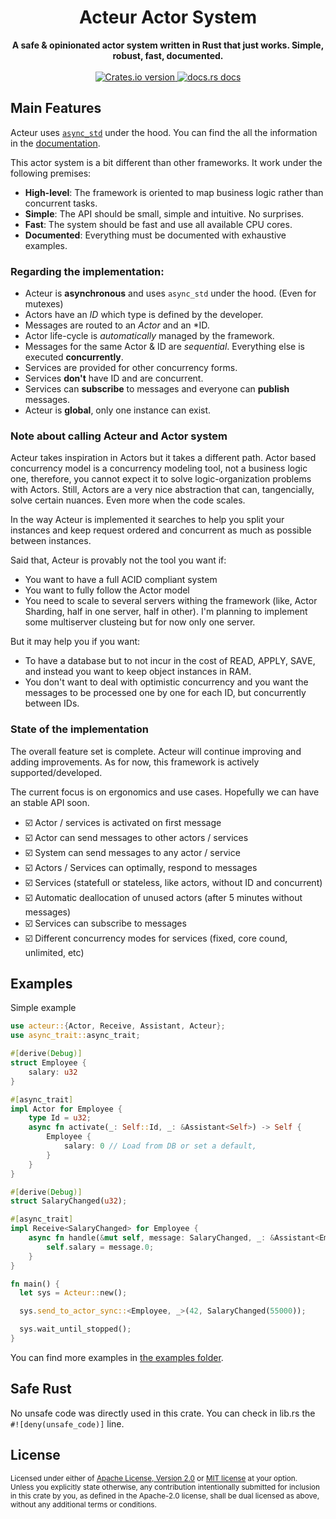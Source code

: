 <h1 align="center">Acteur Actor System</h1>
<div align="center">
 <strong>
   A safe & opinionated actor system written in Rust that just works. Simple, robust, fast, documented.
 </strong>
</div>

<br />

<div align="center">
  <!-- Crates version -->
  <a href="https://crates.io/crates/acteur">
    <img src="https://img.shields.io/crates/v/acteur.svg?style=flat-square"
    alt="Crates.io version" />
  </a>
  <!-- docs.rs docs -->
  <a href="https://docs.rs/acteur">
    <img src="https://img.shields.io/badge/docs-latest-blue.svg?style=flat-square"
      alt="docs.rs docs" />
  </a>
</div>


## Main Features

Acteur uses [`async_std`](https://github.com/async-rs/async-std) under the hood. You can find the all the information in the [documentation](https://docs.rs/acteur).

This actor system is a bit different than other frameworks. It work under the following premises:
 - **High-level**: The framework is oriented to map business logic rather than concurrent tasks.
 - **Simple**: The API should be small, simple and intuitive. No surprises.
 - **Fast**: The system should be fast and use all available CPU cores.
 - **Documented**: Everything must be documented with exhaustive examples.

### Regarding the implementation:

 - Acteur is **asynchronous** and uses `async_std` under the hood. (Even for mutexes)
 - Actors have an *ID* which type is defined by the developer.
 - Messages are routed to an *Actor* and an *ID.
 - Actor life-cycle is *automatically* managed by the framework.
 - Messages for the same Actor & ID are *sequential*. Everything else is executed **concurrently**.
 - Services are provided for other concurrency forms.
 - Services **don't** have ID and are concurrent.
 - Services can **subscribe** to messages and everyone can **publish** messages.
 - Acteur is **global**, only one instance can exist.
 
### Note about calling Acteur and Actor system

Acteur takes inspiration in Actors but it takes a different path. Actor based concurrency model is a concurrency modeling tool, not a business logic one, therefore, you cannot expect it to solve logic-organization problems with Actors. Still, Actors are a very nice abstraction that can, tangencially, solve certain nuances. Even more when the code scales. 

In the way Acteur is implemented it searches to help you split your instances and keep request ordered and concurrent as much as possible between instances. 

Said that, Acteur is provably not the tool you want if:

- You want to have a full ACID compliant system
- You want to fully follow the Actor model
- You need to scale to several servers withing the framework (like, Actor Sharding, half in one server, half in other). I'm planning to implement some multiserver clusteing but for now only one server.

But it may help you if you want:

- To have a database but to not incur in the cost of READ, APPLY, SAVE, and instead you want to keep object instances in RAM.
- You don't want to deal with optimistic concurrency and you want the messages to be processed one by one for each ID, but concurrently between IDs. 

### State of the implementation

The overall feature set is complete. Acteur will continue improving 
and adding improvements. As for now, this framework is actively supported/developed.

The current focus is on ergonomics and use cases. Hopefully we can have an stable API soon.

- ☑️ Actor / services is activated on first message
- ☑️ Actor can send messages to other actors / services
- ☑️ System can send messages to any actor / service
- ☑️ Actors / Services can optimally, respond to messages
- ☑️ Services (statefull or stateless, like actors, without ID and concurrent)
- ☑️ Automatic deallocation of unused actors (after 5 minutes without messages)
- ☑️ Services can subscribe to messages
- ☑️ Different concurrency modes for services (fixed, core cound, unlimited, etc)

## Examples

Simple example

```rust
use acteur::{Actor, Receive, Assistant, Acteur};
use async_trait::async_trait;

#[derive(Debug)]
struct Employee {
    salary: u32
}

#[async_trait]
impl Actor for Employee {
    type Id = u32;
    async fn activate(_: Self::Id, _: &Assistant<Self>) -> Self {
        Employee {
            salary: 0 // Load from DB or set a default,
        }
    }
}

#[derive(Debug)]
struct SalaryChanged(u32);

#[async_trait]
impl Receive<SalaryChanged> for Employee {
    async fn handle(&mut self, message: SalaryChanged, _: &Assistant<Employee>) {
        self.salary = message.0;
    }
}

fn main() {
  let sys = Acteur::new();

  sys.send_to_actor_sync::<Employee, _>(42, SalaryChanged(55000));

  sys.wait_until_stopped();
}

```

You can find more examples in [the examples folder](./examples).

## Safe Rust

No unsafe code was directly used in this crate. You can check in lib.rs the `#![deny(unsafe_code)]` line.

## License

<sup>
Licensed under either of <a href="LICENSE-APACHE">Apache License, Version
2.0</a> or <a href="LICENSE-MIT">MIT license</a> at your option.
</sup>

<br/>

<sub>
Unless you explicitly state otherwise, any contribution intentionally submitted
for inclusion in this crate by you, as defined in the Apache-2.0 license, shall
be dual licensed as above, without any additional terms or conditions.
</sub>

